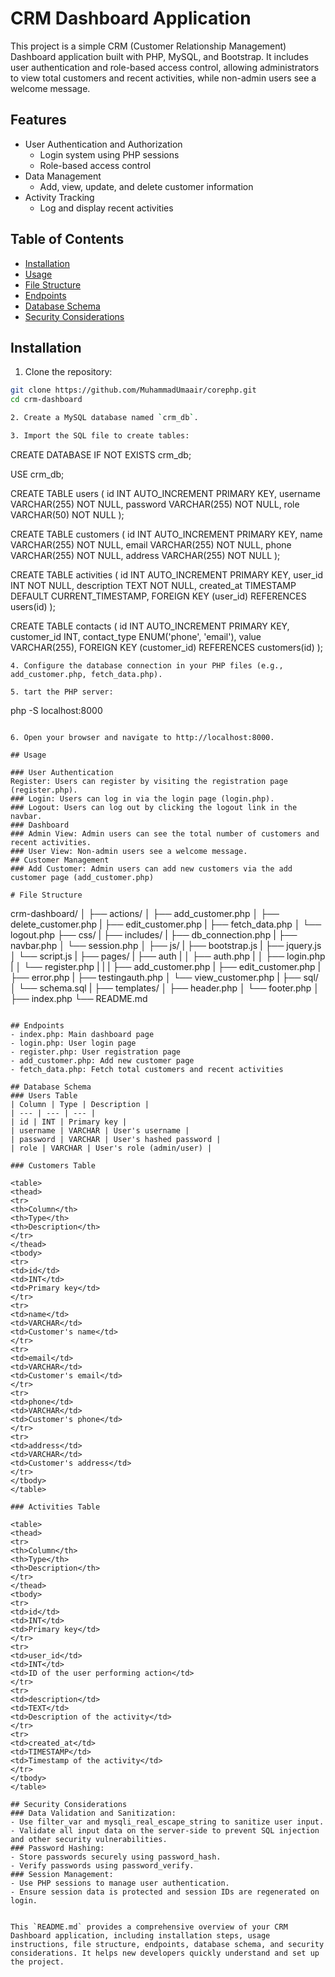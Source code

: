 # CRM Dashboard Application

This project is a simple CRM (Customer Relationship Management) Dashboard application built with PHP, MySQL, and Bootstrap. It includes user authentication and role-based access control, allowing administrators to view total customers and recent activities, while non-admin users see a welcome message.

## Features

- User Authentication and Authorization
  - Login system using PHP sessions
  - Role-based access control
- Data Management
  - Add, view, update, and delete customer information
- Activity Tracking
  - Log and display recent activities

## Table of Contents

- [Installation](#installation)
- [Usage](#usage)
- [File Structure](#file-structure)
- [Endpoints](#endpoints)
- [Database Schema](#database-schema)
- [Security Considerations](#security-considerations)

## Installation

1. Clone the repository:

```bash
git clone https://github.com/MuhammadUmaair/corephp.git
cd crm-dashboard

2. Create a MySQL database named `crm_db`.

3. Import the SQL file to create tables:

```
CREATE DATABASE IF NOT EXISTS crm_db;

USE crm_db;

CREATE TABLE users (
    id INT AUTO_INCREMENT PRIMARY KEY,
    username VARCHAR(255) NOT NULL,
    password VARCHAR(255) NOT NULL,
    role VARCHAR(50) NOT NULL
);

CREATE TABLE customers (
    id INT AUTO_INCREMENT PRIMARY KEY,
    name VARCHAR(255) NOT NULL,
    email VARCHAR(255) NOT NULL,
    phone VARCHAR(255) NOT NULL,
    address VARCHAR(255) NOT NULL
);

CREATE TABLE activities (
    id INT AUTO_INCREMENT PRIMARY KEY,
    user_id INT NOT NULL,
    description TEXT NOT NULL,
    created_at TIMESTAMP DEFAULT CURRENT_TIMESTAMP,
    FOREIGN KEY (user_id) REFERENCES users(id)
);

CREATE TABLE contacts (
    id INT AUTO_INCREMENT PRIMARY KEY,
    customer_id INT,
    contact_type ENUM('phone', 'email'),
    value VARCHAR(255),
    FOREIGN KEY (customer_id) REFERENCES customers(id)
);
```
4. Configure the database connection in your PHP files (e.g., add_customer.php, fetch_data.php).

5. tart the PHP server:
```
php -S localhost:8000
```

6. Open your browser and navigate to http://localhost:8000.

## Usage

### User Authentication
Register: Users can register by visiting the registration page (register.php).
### Login: Users can log in via the login page (login.php).
### Logout: Users can log out by clicking the logout link in the navbar.
### Dashboard
### Admin View: Admin users can see the total number of customers and recent activities.
### User View: Non-admin users see a welcome message.
## Customer Management
### Add Customer: Admin users can add new customers via the add customer page (add_customer.php)

# File Structure
```
crm-dashboard/
│
├── actions/
│   ├── add_customer.php
│   ├── delete_customer.php
|   ├── edit_customer.php
|   ├── fetch_data.php
│   └── logout.php
├── css/
|
├── includes/
|   ├── db_connection.php
|   ├── navbar.php
│   └── session.php
│
├── js/
|   ├── bootstrap.js
|   ├── jquery.js
│   └── script.js
|
├── pages/
|   ├── auth
|   │   ├── auth.php
|   │   ├── login.php
|   │   └── register.php
|   |
|   ├── add_customer.php
|   ├── edit_customer.php
|   ├── error.php
|   ├── testingauth.php
│   └── view_customer.php
|
├── sql/
│   └── schema.sql
|
├── templates/
│   ├── header.php
│   └── footer.php
│
├── index.php
└── README.md

```

## Endpoints
- index.php: Main dashboard page
- login.php: User login page
- register.php: User registration page
- add_customer.php: Add new customer page
- fetch_data.php: Fetch total customers and recent activities

## Database Schema
### Users Table
| Column | Type | Description |
| --- | --- | --- |
| id | INT | Primary key |
| username | VARCHAR | User's username |
| password | VARCHAR | User's hashed password |
| role | VARCHAR | User's role (admin/user) |

### Customers Table

<table>
<thead>
<tr>
<th>Column</th>
<th>Type</th>
<th>Description</th>
</tr>
</thead>
<tbody>
<tr>
<td>id</td>
<td>INT</td>
<td>Primary key</td>
</tr>
<tr>
<td>name</td>
<td>VARCHAR</td>
<td>Customer's name</td>
</tr>
<tr>
<td>email</td>
<td>VARCHAR</td>
<td>Customer's email</td>
</tr>
<tr>
<td>phone</td>
<td>VARCHAR</td>
<td>Customer's phone</td>
</tr>
<tr>
<td>address</td>
<td>VARCHAR</td>
<td>Customer's address</td>
</tr>
</tbody>
</table>

### Activities Table

<table>
<thead>
<tr>
<th>Column</th>
<th>Type</th>
<th>Description</th>
</tr>
</thead>
<tbody>
<tr>
<td>id</td>
<td>INT</td>
<td>Primary key</td>
</tr>
<tr>
<td>user_id</td>
<td>INT</td>
<td>ID of the user performing action</td>
</tr>
<tr>
<td>description</td>
<td>TEXT</td>
<td>Description of the activity</td>
</tr>
<tr>
<td>created_at</td>
<td>TIMESTAMP</td>
<td>Timestamp of the activity</td>
</tr>
</tbody>
</table>

## Security Considerations
### Data Validation and Sanitization:
- Use filter_var and mysqli_real_escape_string to sanitize user input.
- Validate all input data on the server-side to prevent SQL injection and other security vulnerabilities.
### Password Hashing:
- Store passwords securely using password_hash.
- Verify passwords using password_verify.
### Session Management:
- Use PHP sessions to manage user authentication.
- Ensure session data is protected and session IDs are regenerated on login.


This `README.md` provides a comprehensive overview of your CRM Dashboard application, including installation steps, usage instructions, file structure, endpoints, database schema, and security considerations. It helps new developers quickly understand and set up the project.
